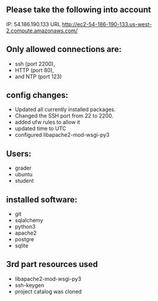 ## Please take the following into account
IP:
54.186.190.133
URL
http://ec2-54-186-190-133.us-west-2.compute.amazonaws.com/

## Only allowed connections are:
- ssh (port 2200), 
- HTTP (port 80), 
- and NTP (port 123)

## config changes:
- Updated all currently installed packages.
- Changed the SSH port from 22 to 2200. 
- added ufw rules to allow it
- updated time to UTC
- configured libapache2-mod-wsgi-py3

## Users:
  - grader
  - ubuntu
  - student

## installed software:
  - git
  - sqlalchemy
  - python3
  - apache2
  - postgre
  - sqlite

## 3rd part resources used
- libapache2-mod-wsgi-py3
- ssh-keygen
- project catalog was cloned
